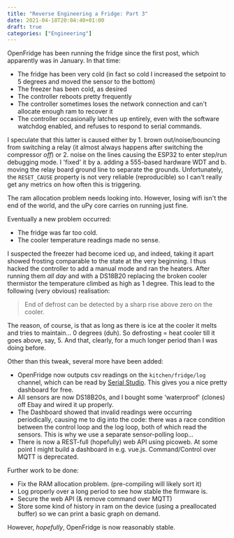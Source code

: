 ```yaml
---
title: "Reverse Engineering a Fridge: Part 3"
date: 2021-04-18T20:04:40+01:00
draft: true
categories: ["Engineering"]
---
```



OpenFridge has been running the fridge since the first post, which apparently
was in January. In that time:

* The fridge has been very cold (in fact so cold I increased the setpoint to 5
  degrees and moved the sensor to the bottom)
* The freezer has been cold, as desired
* The controller reboots pretty frequently
* The controller sometimes loses the network connection and can't allocate
  enough ram to recover it
* The controller occasionally latches up entirely, even with the software
  watchdog enabled, and refuses to respond to serial commands.
  
I speculate that this latter is caused either by 1. brown out/noise/bouncing
from switching a relay (it almost always happens after switching the compressor
*off*) or 2. noise on the lines causing the ESP32 to enter step/run debugging
mode.  I 'fixed' it by a. adding a 555-based hardware WDT and b. moving the
relay board ground line to separate the grounds.  Unfortunately, the
`RESET_CAUSE` property is not very reliable (reproducible) so I can't really get
any metrics on how often this is triggering.

The ram allocation problem needs looking into.  However, losing wifi isn't the
end of the world, and the uPy core carries on running just fine.

Eventually a new problem occurred:

* The fridge was far too cold.
* The cooler temperature readings made no sense.

I suspected the freezer had become iced up, and indeed, taking it apart showed
frosting comparable to the state at the very beginning.  I thus hacked the
controller to add a manual mode and ran the heaters.  After running them *all
day* and with a DS18B20 replacing the broken cooler thermistor the temperature
climbed as high as 1 degree.  This lead to the following (very obvious)
realisation:

> End of defrost can be detected by a sharp rise above zero on the cooler.

The reason, of course, is that as long as there is ice at the cooler it melts
and tries to maintain... 0 degrees (duh).  So defrosting = heat cooler till it
goes above, say, 5.  And that, clearly, for a much longer period than I was
doing before.

Other than this tweak, several more have been added:

* OpenFridge now outputs csv readings on the `kitchen/fridge/log` channel, which
  can be read by [Serial
  Studio](https://github.com/Serial-Studio/Serial-Studio).  This gives you a
  nice pretty dashboard for free.
* All sensors are now DS18B20s, and I bought some 'waterproof' (clones) off Ebay
  and wired it up properly.
* The Dashboard showed that invalid readings were occurring periodically,
  causing me to dig into the code: there was a race condition between the
  control loop and the log loop, both of which read the sensors.  This is why we
  use a separate sensor-polling loop...
* There is now a REST-full (hopefully) web API using picoweb.  At some point I
  might build a dashboard in e.g. vue.js.  Command/Control over MQTT is
  deprecated.
  
  
Further work to be done:

* Fix the RAM allocation problem.  (pre-compiling will likely sort it)
* Log properly over a long period to see how stable the firmware is.
* Secure the web API (& remove command over MQTT)
* Store some kind of history in ram on the device (using a preallocated buffer)
  so we can print a basic graph on demand.
  
However, *hopefully*, OpenFridge is now reasonably stable.

